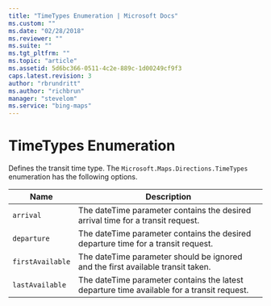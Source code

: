 ```yaml
---
title: "TimeTypes Enumeration | Microsoft Docs"
ms.custom: ""
ms.date: "02/28/2018"
ms.reviewer: ""
ms.suite: ""
ms.tgt_pltfrm: ""
ms.topic: "article"
ms.assetid: 5d6bc366-0511-4c2e-889c-1d00249cf9f3
caps.latest.revision: 3
author: "rbrundritt"
ms.author: "richbrun"
manager: "stevelom"
ms.service: "bing-maps"
---
```


# TimeTypes Enumeration

Defines the transit time type. The `Microsoft.Maps.Directions.TimeTypes` enumeration has the following options.

| Name             | Description                                                                                |
|------------------|--------------------------------------------------------------------------------------------|
| `arrival`        | The dateTime parameter contains the desired arrival time for a transit request.            |
| `departure`      | The dateTime parameter contains the desired departure time for a transit request.          |
| `firstAvailable` | The dateTime parameter should be ignored and the first available transit taken.            |
| `lastAvailable`  | The dateTime parameter contains the latest departure time available for a transit request. |


